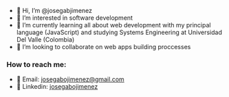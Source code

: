 - 👋 Hi, I’m @josegabjimenez
- 👀 I’m interested in software development
- 🌱 I’m currently learning all about web development with my principal language (JavaScript) and studying Systems Engineering at Universidad Del Valle (Colombia)
- 💞️ I’m looking to collaborate on web apps building proccesses

### How to reach me: 
- 💌 Email: josegabojimenez@gmail.com
- 💙 Linkedin: [josegabojimenez](https://www.linkedin.com/in/jose-gabriel-jim%C3%A9nez-vidales-1b0179215/)

<!---
josegabjimenez/josegabjimenez is a ✨ special ✨ repository because its `README.md` (this file) appears on your GitHub profile.
You can click the Preview link to take a look at your changes.
--->
